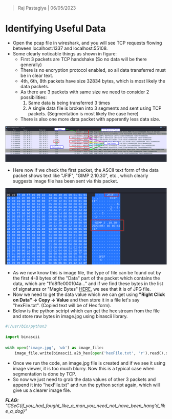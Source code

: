 > Raj Pastagiya | 06/05/2023

# Identifying Useful Data
- Open the pcap file in wireshark, and you will see TCP requests flowing between localhost:1337 and localhost:55108.
- Some clearly noticable things as shown in figure:
	- First 3 packets are TCP handshake (So no data will be there generally)
	- There is no encryption protocol enabled, so all data transferred must be in clear text.
	- 4th, 6th, 8th packets have size 32834 bytes, which is most likely the data packets.
	- As there are 3 packets with same size we need to consider 2 possibilities:
		1. Same data is being transferred 3 times
		2. A single data file is broken into 3 segments and sent using TCP packets. (Segmentation is most likely the case here)
	- There is also one more data packet with apperently less data size.

![pcap-analysis](./images/01-pcap-analysis.png)

- Here now if we check the first packet, the ASCII text form of the data packet shows text like "JFIF", "GIMP 2.10.30", etc., which clearly suggests image file has been sent via this packet.

![packet-data](./images/02-data.png)

- As we now know this is image file, the type of file can be found out by the first 4-8 bytes of the "Data" part of the packet which contains the data, which are "ffd8ffe000104a..." and if we find these bytes in the list of signatures or "Magic Bytes" [HERE](https://en.wikipedia.org/wiki/List_of_file_signatures#:~:text=This%20is%20a%20list%20of,magic%20numbers%20or%20Magic%20Bytes.), we see that it is of JPG file.
- Now we need to get the data value which we can get using **"Right Click on Data" -> Copy -> Value** and then store it in a file let's say "hexFile.txt". (Copied text will be of Hex form).
- Below is the python sctript which can get the hex stream from the file and store raw bytes in image.jpg using binascii library.
```python
#!/usr/bin/python3

import binascii

with open('image.jpg', 'wb') as image_file:
    image_file.write(binascii.a2b_hex(open('hexFile.txt', 'r').read().strip().replace(' ', '').replace('\n', '')))
```
- Once we run the code, an image.jpg file is created and if we see it using image viewer, it is too much blurry. Now this is a typical case when segmentation is done by TCP.
- So now we just need to grab the data values of other 3 packets and append it into "hexFile.txt" and run the python script again, which will give us a clearer image file.

***FLAG:** "CSeC{if_you_had_fought_like_a_man_you_need_not_have_been_hang'd_like_a_dog}"*
